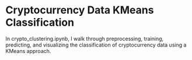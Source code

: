 # Cryptocurrency Data KMeans Classification
In crypto_clustering.ipynb, I walk through preprocessing, training, predicting, and visualizing the classification of cryptocurrency data using a KMeans approach. 